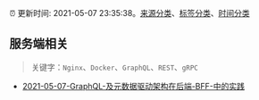 :alarm_clock: 更新时间: 2021-05-07 23:35:38。[来源分类](../README.md)、[标签分类](../TAGS.md)、[时间分类](../TIMELINE.md)

## 服务端相关


> 关键字：`Nginx`、`Docker`、`GraphQL`、`REST`、`gRPC`



- [2021-05-07-GraphQL-及元数据驱动架构在后端-BFF-中的实践](https://toutiao.io/k/go0rojp) 
